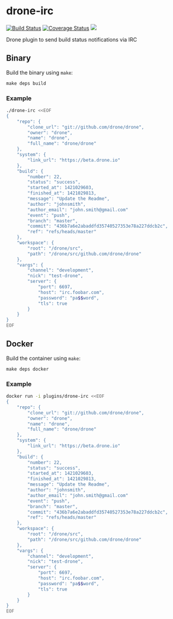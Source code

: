 # drone-irc

[![Build Status](http://beta.drone.io/api/badges/drone-plugins/drone-irc/status.svg)](http://beta.drone.io/drone-plugins/drone-irc)
[![Coverage Status](https://aircover.co/badges/drone-plugins/drone-irc/coverage.svg)](https://aircover.co/drone-plugins/drone-irc)
[![](https://badge.imagelayers.io/plugins/drone-irc:latest.svg)](https://imagelayers.io/?images=plugins/drone-irc:latest 'Get your own badge on imagelayers.io')

Drone plugin to send build status notifications via IRC

## Binary

Build the binary using `make`:

```
make deps build
```

### Example

```sh
./drone-irc <<EOF
{
    "repo": {
        "clone_url": "git://github.com/drone/drone",
        "owner": "drone",
        "name": "drone",
        "full_name": "drone/drone"
    },
    "system": {
        "link_url": "https://beta.drone.io"
    },
    "build": {
        "number": 22,
        "status": "success",
        "started_at": 1421029603,
        "finished_at": 1421029813,
        "message": "Update the Readme",
        "author": "johnsmith",
        "author_email": "john.smith@gmail.com"
        "event": "push",
        "branch": "master",
        "commit": "436b7a6e2abaddfd35740527353e78a227ddcb2c",
        "ref": "refs/heads/master"
    },
    "workspace": {
        "root": "/drone/src",
        "path": "/drone/src/github.com/drone/drone"
    },
    "vargs": {
        "channel": "development",
        "nick": "test-drone",
        "server": {
            "port": 6697,
            "host": "irc.foobar.com",
            "password": "pa$$word",
            "tls": true
        }
    }
}
EOF
```

## Docker

Build the container using `make`:

```
make deps docker
```

### Example

```sh
docker run -i plugins/drone-irc <<EOF
{
    "repo": {
        "clone_url": "git://github.com/drone/drone",
        "owner": "drone",
        "name": "drone",
        "full_name": "drone/drone"
    },
    "system": {
        "link_url": "https://beta.drone.io"
    },
    "build": {
        "number": 22,
        "status": "success",
        "started_at": 1421029603,
        "finished_at": 1421029813,
        "message": "Update the Readme",
        "author": "johnsmith",
        "author_email": "john.smith@gmail.com"
        "event": "push",
        "branch": "master",
        "commit": "436b7a6e2abaddfd35740527353e78a227ddcb2c",
        "ref": "refs/heads/master"
    },
    "workspace": {
        "root": "/drone/src",
        "path": "/drone/src/github.com/drone/drone"
    },
    "vargs": {
        "channel": "development",
        "nick": "test-drone",
        "server": {
            "port": 6697,
            "host": "irc.foobar.com",
            "password": "pa$$word",
            "tls": true
        }
    }
}
EOF
```
